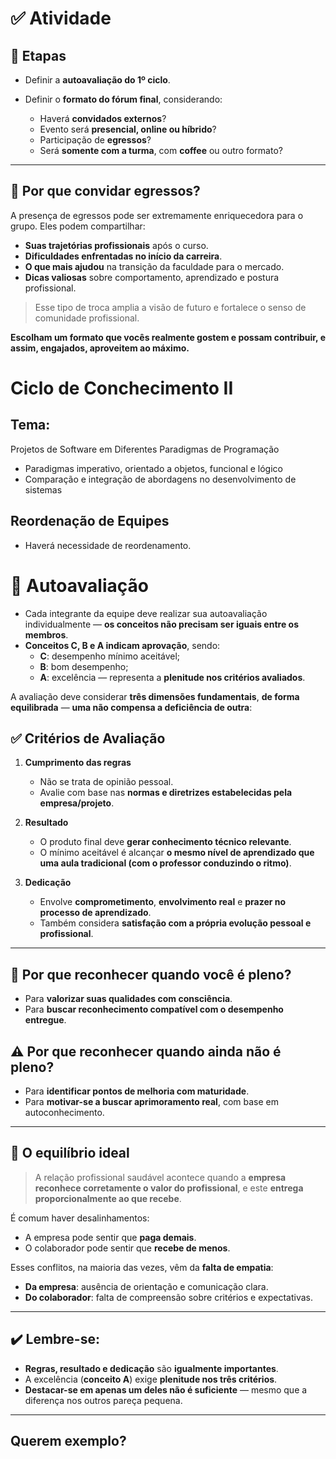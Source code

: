 # ✅ Atividade

## 🎯 Etapas

- Definir a **autoavaliação do 1º ciclo**.
- Definir o **formato do fórum final**, considerando:

  - Haverá **convidados externos**?  
  - Evento será **presencial, online ou híbrido**?  
  - Participação de **egressos**?  
  - Será **somente com a turma**, com **coffee** ou outro formato?

---

## 👥 Por que convidar egressos?

A presença de egressos pode ser extremamente enriquecedora para o grupo. Eles podem compartilhar:

- **Suas trajetórias profissionais** após o curso.
- **Dificuldades enfrentadas no início da carreira**.
- **O que mais ajudou** na transição da faculdade para o mercado.
- **Dicas valiosas** sobre comportamento, aprendizado e postura profissional.

> Esse tipo de troca amplia a visão de futuro e fortalece o senso de comunidade profissional.


**Escolham um formato que vocês realmente gostem e possam contribuir, e assim, engajados, aproveitem ao máximo.**

# Ciclo de Conchecimento II
## Tema:
Projetos de Software em Diferentes Paradigmas de Programação  
- Paradigmas imperativo, orientado a objetos, funcional e lógico  
- Comparação e integração de abordagens no desenvolvimento de sistemas  

## Reordenação de Equipes
- Haverá necessidade de reordenamento.

# 📝 Autoavaliação

- Cada integrante da equipe deve realizar sua autoavaliação individualmente — **os conceitos não precisam ser iguais entre os membros**.
- **Conceitos C, B e A indicam aprovação**, sendo:
  - **C**: desempenho mínimo aceitável;
  - **B**: bom desempenho;
  - **A**: excelência — representa a **plenitude nos critérios avaliados**.

A avaliação deve considerar **três dimensões fundamentais**, **de forma equilibrada** — **uma não compensa a deficiência de outra**:

## ✅ Critérios de Avaliação

1. **Cumprimento das regras**  
   - Não se trata de opinião pessoal.  
   - Avalie com base nas **normas e diretrizes estabelecidas pela empresa/projeto**.

2. **Resultado**  
   - O produto final deve **gerar conhecimento técnico relevante**.  
   - O mínimo aceitável é alcançar **o mesmo nível de aprendizado que uma aula tradicional (com o professor conduzindo o ritmo)**.

3. **Dedicação**  
   - Envolve **comprometimento**, **envolvimento real** e **prazer no processo de aprendizado**.  
   - Também considera **satisfação com a própria evolução pessoal e profissional**.

---

## 🎯 Por que reconhecer quando você é pleno?

- Para **valorizar suas qualidades com consciência**.
- Para **buscar reconhecimento compatível com o desempenho entregue**.

## ⚠️ Por que reconhecer quando ainda não é pleno?

- Para **identificar pontos de melhoria com maturidade**.
- Para **motivar-se a buscar aprimoramento real**, com base em autoconhecimento.

---

## 🤝 O equilíbrio ideal

> A relação profissional saudável acontece quando a **empresa reconhece corretamente o valor do profissional**, e este **entrega proporcionalmente ao que recebe**.

É comum haver desalinhamentos:
- A empresa pode sentir que **paga demais**.
- O colaborador pode sentir que **recebe de menos**.

Esses conflitos, na maioria das vezes, vêm da **falta de empatia**:
- **Da empresa**: ausência de orientação e comunicação clara.
- **Do colaborador**: falta de compreensão sobre critérios e expectativas.

---

## ✔️ Lembre-se:

- **Regras, resultado e dedicação** são **igualmente importantes**.
- A excelência (**conceito A**) exige **plenitude nos três critérios**.
- **Destacar-se em apenas um deles não é suficiente** — mesmo que a diferença nos outros pareça pequena.

----

## Querem exemplo?
